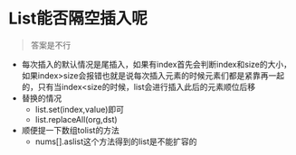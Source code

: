 # List能否隔空插入呢

> 答案是不行

* 每次插入的默认情况是尾插入，如果有index首先会判断index和size的大小，如果index>size会报错也就是说每次插入元素的时候元素们都是紧靠再一起的，只有当index<size的时候，list会进行插入此后的元素顺位后移
* 替换的情况
  * list.set(index,value)即可
  * list.replaceAll(org,dst)
* 顺便提一下数组tolist的方法
  * nums[].aslist这个方法得到的list是不能扩容的

